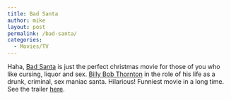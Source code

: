 ```yaml
---
title: Bad Santa
author: mike
layout: post
permalink: /bad-santa/
categories:
  - Movies/TV
---
```

Haha, <a target="_blank" href="http://www.imdb.com/title/tt0307987/">Bad Santa</a> is just the perfect christmas movie for those of you who like cursing, liquor and sex. <a target="_blank" href="http://www.imdb.com/name/nm0000671/">Billy Bob Thornton</a> in the role of his life as a drunk, criminal, sex maniac santa. Hilarious! Funniest movie in a long time. See the trailer <a target="_blank" href="http://www.apple.com/trailers/miramax/bad_santa">here</a>.